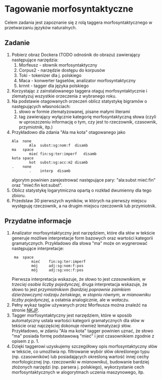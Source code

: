# Tagowanie morfosyntaktyczne

Celem zadania jest zapoznanie się z rolą taggera morfosyntaktycznego w przetwarzaniu języków naturalnych.

## Zadanie

1. Pobierz obraz Dockera (TODO odnośnik do obrazu) zawierający następujące narzędzia:
   1. Morfeusz - słownik morfosyntaktyczny
   1. Corpus2 - narzędzie dostępu do korpusów
   1. Toki - tokenizer dla j. polskiego
   1. Maca - konwerter tagsetów, analizator morfosyntaktyczny
   1. krnnt - tagger dla języka polskiego
1. Korzystając z zainstalowanego taggera otaguj morfosyntaktycznie i zlematyzuj wszystkie orzeczenia z wybranego roku.
1. Na podstawie otagowanych orzeczeń oblicz statystykę bigramów o następujących własnościach:
   1. słowo w formie zlematyzowanej, pisane małymi literami
   1. tag zawierający wyłącznie kategorię morfosyntaktyczną słowa (czyli w uproszczeniu informację o tym, czy jest to
      rzeczownik, czasownik, przymiotnik, itp.)
1. Przykładowo dla zdania "Ala ma kota" otagowanego jako
   ```
   Ala	none
           Ala	subst:sg:nom:f	disamb
   ma	space
           mieć	fin:sg:ter:imperf	disamb
   kota	space
           kot	subst:sg:acc:m2	disamb
   .	none
           .	interp	disamb
   ```
   algorytm powinien zarejestrować następujące pary: "ala:subst mieć:fin" oraz "mieć:fin kot:subst".
1. Oblicz statystykę logarytmiczna opartą o rozkład dwumienny dla tego zbioru.
1. Przedstaw 30 pierwszych wyników, w których na pierwszy miejscu występuję rzeczownik, a na drugim miejscu rzeczownik
   lub przymiotnik.

## Przydatne informacje

1. Analizator morfosyntaktyczny jest narzędziem, które dla słów w tekście generuje możliwe interpretacje form bazowych
   oraz wartości kategorii gramatycznych. Przykładowo dla słowa "ma" może on wygnerować następujące interpretacje:
   ``` 
    ma	space
            mieć	fin:sg:ter:imperf
            mój  	adj:sg:nom:f:pos
            mój  	adj:sg:voc:f:pos
   ```
   Pierwsza interpretacja wskazuje, że słowo to jest *czasownikiem, w trzeciej osobie liczby pojedynczej*, druga
   interpretacja wskazuje, że słowo to jest *przymiotnikiem (bardziej poprawnie zaimkiem dzierżawczym) rodzaju
   żeńskiego, w stopniu równym, w mianowniku liczby pojedynczej*, a ostatnia analogicznie, ale w *wołaczu*.
1. Pełny wykaz tagów używanych przez Morfeusza można znaleźć na stronie [NKJP](http://nkjp.pl/poliqarp/help/ense2.html).
1. Tagger morfosyntaktyczny jest narzędziem, które w sposób automatyczny ustala wartości kategorii gramatycznych dla
   słów w tekście oraz najczęściej dokonuje również lematyzacji słów. Przykładowo, w zdaniu "Ala ma kota" tagger
   powinien uznać, że słowo "ma" posiada formę podstawową "mieć" i jest czasownikiem zgodnie z opisem z p. 1.
1. Dzięki taggerowi uzyskujemy szczegółowy opis morfosyntaktyczny słów w tekście, co umożliwia np.
   filtrowanie wybór słów określonego typu (np. czasowników) lub posiadających określoną wartość innej cechy
   morfologicznej (np. rzeczowniki w *mianowniku*), budowanie bardziej złożonych narzędzi (np. parsera j.
   polskiego), wykorzystanie cech morfosyntaktycznych w alogorytmach uczenia maszynowego, itp.
